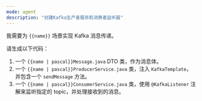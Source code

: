 ```yaml
---
mode: agent
description: "创建Kafka生产者服务和消费者监听器"
---
```


我需要为 `{{name}}` 场景实现 Kafka 消息传递。

请生成以下代码：
1.  一个 `{{name | pascal}}Message.java` DTO 类，作为消息体。
2.  一个 `{{name | pascal}}ProducerService.java` 类，注入 `KafkaTemplate`，并包含一个 `sendMessage` 方法。
3.  一个 `{{name | pascal}}ConsumerService.java` 类，使用 `@KafkaListener` 注解来监听指定的 topic，并处理接收到的消息。